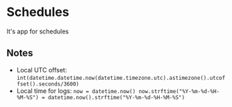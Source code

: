 # Schedules
It's app for schedules

## Notes
- Local UTC offset: ```int(datetime.datetime.now(datetime.timezone.utc).astimezone().utcoffset().seconds/3600)```
- Local time for logs: ```now = datetime.now() now.strftime("%Y-%m-%d-%H-%M-%S") = datetime.now().strftime("%Y-%m-%d-%H-%M-%S")```